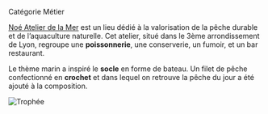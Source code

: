 Catégorie Métier

[Noé Atelier de la Mer](https://www.facebook.com/Noeatelierdelamer/) est un lieu dédié à la valorisation de la pêche durable et de l’aquaculture naturelle.  Cet atelier, situé dans le 3ème arrondissement de Lyon, regroupe une **poissonnerie**, une conserverie, un fumoir, et un bar restaurant.

Le thème marin a inspiré le **socle** en forme de bateau. Un filet de pêche confectionné en **crochet** et dans lequel on retrouve la pêche du jour a été ajouté à la composition.

![Trophée](./20211129_1811511.jpg)
